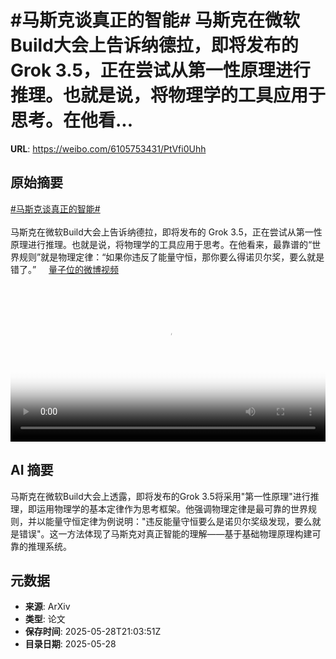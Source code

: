 # #马斯克谈真正的智能# 马斯克在微软Build大会上告诉纳德拉，即将发布的 Grok 3.5，正在尝试从第一性原理进行推理。也就是说，将物理学的工具应用于思考。在他看...

**URL**: https://weibo.com/6105753431/PtVfi0Uhh

## 原始摘要

<a href="https://m.weibo.cn/search?containerid=231522type%3D1%26t%3D10%26q%3D%23%E9%A9%AC%E6%96%AF%E5%85%8B%E8%B0%88%E7%9C%9F%E6%AD%A3%E7%9A%84%E6%99%BA%E8%83%BD%23&amp;extparam=%23%E9%A9%AC%E6%96%AF%E5%85%8B%E8%B0%88%E7%9C%9F%E6%AD%A3%E7%9A%84%E6%99%BA%E8%83%BD%23" data-hide=""><span class="surl-text">#马斯克谈真正的智能#</span></a> <br><br>马斯克在微软Build大会上告诉纳德拉，即将发布的 Grok 3.5，正在尝试从第一性原理进行推理。也就是说，将物理学的工具应用于思考。在他看来，最靠谱的“世界规则”就是物理定律：“如果你违反了能量守恒，那你要么得诺贝尔奖，要么就是错了。” <a href="https://video.weibo.com/show?fid=1034:5171314688720939" data-hide=""><span class="url-icon"><img style="width: 1rem;height: 1rem" src="https://h5.sinaimg.cn/upload/2015/09/25/3/timeline_card_small_video_default.png" referrerpolicy="no-referrer"></span><span class="surl-text">量子位的微博视频</span></a> <br clear="both"><div style="clear: both"></div><video controls="controls" poster="https://tvax4.sinaimg.cn/orj480/006Fd7o3ly1i1vaeh0ic5j30u01hcwib.jpg" style="width: 100%"><source src="https://f.video.weibocdn.com/o0/UrwEtS4dlx08oBckO00o01041200jDpD0E010.mp4?label=mp4_720p&amp;template=720x1280.24.0&amp;ori=0&amp;ps=1CwnkDw1GXwCQx&amp;Expires=1748469744&amp;ssig=Ih2JDxBBjP&amp;KID=unistore,video"><source src="https://f.video.weibocdn.com/o0/jFqGuKiNlx08oBckedAk01041200bFZW0E010.mp4?label=mp4_hd&amp;template=540x960.24.0&amp;ori=0&amp;ps=1CwnkDw1GXwCQx&amp;Expires=1748469744&amp;ssig=czUQloVcgU&amp;KID=unistore,video"><source src="https://f.video.weibocdn.com/o0/enDvHTOslx08oBcjS9LO010412006qVz0E010.mp4?label=mp4_ld&amp;template=360x640.24.0&amp;ori=0&amp;ps=1CwnkDw1GXwCQx&amp;Expires=1748469744&amp;ssig=uzp%2F1ScMa0&amp;KID=unistore,video"><p>视频无法显示，请前往<a href="https://video.weibo.com/show?fid=1034%3A5171314688720939" target="_blank" rel="noopener noreferrer">微博视频</a>观看。</p></video>

## AI 摘要

马斯克在微软Build大会上透露，即将发布的Grok 3.5将采用"第一性原理"进行推理，即运用物理学的基本定律作为思考框架。他强调物理定律是最可靠的世界规则，并以能量守恒定律为例说明："违反能量守恒要么是诺贝尔奖级发现，要么就是错误"。这一方法体现了马斯克对真正智能的理解——基于基础物理原理构建可靠的推理系统。

## 元数据

- **来源**: ArXiv
- **类型**: 论文
- **保存时间**: 2025-05-28T21:03:51Z
- **目录日期**: 2025-05-28
